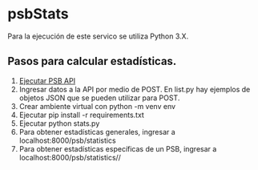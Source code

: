# psbStats
Para la ejecución de este servico se utiliza Python 3.X.

## Pasos para calcular estadísticas.
1. [Ejecutar PSB API](https://github.com/skilletComatose/PSBapp)
2. Ingresar datos a la API por medio de POST. En list.py hay ejemplos de objetos JSON que se pueden utilizar para POST.
2. Crear ambiente virtual con python -m venv env
3. Ejecutar pip install -r requirements.txt
4. Ejecutar python stats.py
5. Para obtener estadísticas generales, ingresar a localhost:8000/psb/statistics 
6. Para obtener estadísticas específicas de un PSB, ingresar a localhost:8000/psb/statistics/<latitud>/<longitud>
  
 
